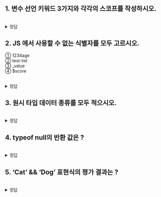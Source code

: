 ## 1. 변수 선언 키워드 3가지와 각각의 스코프를 작성하시오.

<br/>
<details>
<summary>정답</summary>
<pre>
var : function-level-scope
let : block-level-scope
const : block-level-scope
</pre>
</details>


## 2. JS 에서 사용할 수 없는 식별자를 모두 고르시오.

① 1234age<br/>
② test-list<br/>
③ _value<br/>
④ $score


<br/>
<details>
<summary>정답</summary>
<pre>
①, ②
숫자로 시작 불가능
특수기호는 _ 와 $만 사용가능
</pre>
</details>

## 3. 원시 타입 데이터 종류를 모두 적으시오.

<br/>
<details>
<summary>정답</summary>
<pre>
숫자, 문자열, boolean, null, undefined, Symbol
6가지 이외에는 모두 객체 타입 데이터이며 JS 에서는 객체 타입 데이터가 많이 쓰임
</pre>
</details>

## 4. typeof null의 반환 값은 ?

<br/>
<details>
<summary>정답</summary>
<pre>
object
이는 JS 의 버그이므로 null 타입인지 확인하고 싶을 때에는 일치 연산자를 통해 확인
</pre>
</details>

## 5. ‘Cat’ && ‘Dog’ 표현식의 평가 결과는 ?

<br/>
<details>
<summary>정답</summary>
<pre>
“Dog”
논리 연산자를 이용한 단축 평가로 좌항이 Truthy일 때 우항이 Truthy이면 우항 반환
</pre>
</details>
